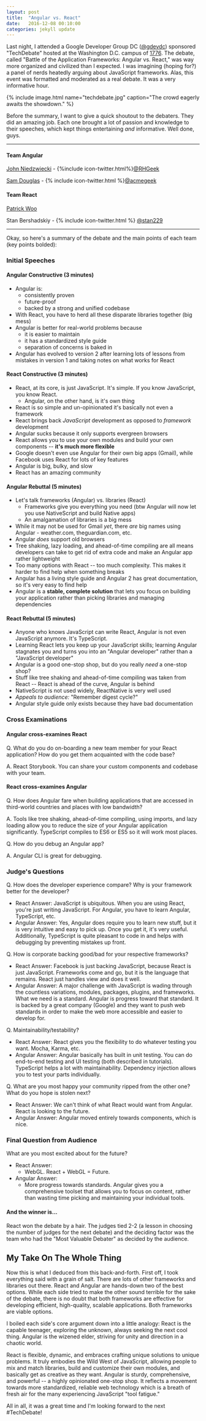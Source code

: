 ```yaml
---
layout: post
title:  "Angular vs. React"
date:   2016-12-08 00:10:00
categories: jekyll update
---
```

Last night, I attended a Google Developer Group DC ([@gdevdc](https://twitter.com/gdevdc)) sponsored "TechDebate" hosted at the Washington D.C. campus of [1776](http://www.1776.vc/).
The debate, called "Battle of the Application Frameworks: Angular vs. React," was way more organized and civilized than I expected. I was imagining (hoping for?) a panel of nerds heatedly arguing about JavaScript frameworks. Alas, this event was formatted and moderated as a real debate. It was a very informative hour.

{% include image.html name="techdebate.jpg" caption="The crowd eagerly awaits the showdown." %}

Before the summary, I want to give a quick shoutout to the debaters. They did an amazing job. Each one brought a lot of passion and knowledge to their speeches, which kept things entertaining *and* informative. Well done, guys.

---

#### Team Angular

[John Niedzwiecki](https://www.linkedin.com/in/johnniedzwiecki2) - {%include icon-twitter.html%}[@RHGeek](https://twitter.com/RHGeek)

[Sam Douglas](https://www.linkedin.com/in/samdouglas) - {% include icon-twitter.html %}[@acmegeek](https://twitter.com/acmegeek)

#### Team React

[Patrick Woo](https://www.linkedin.com/in/patrickwoo)

Stan Bershadskiy - {% include icon-twitter.html %} [@stan229](https://twitter.com/stan229)

---

Okay, so here's a summary of the debate and the main points of each team (key points bolded):

### Initial Speeches

#### Angular Constructive (3 minutes)
* Angular is:
  * consistently proven
  * future-proof
  * backed by a strong and unified codebase
* With React, you have to herd all these disparate libraries together (big mess)
* Angular is better for real-world problems because
  * it is easier to maintain
  * it has a standardized style guide
  * separation of concerns is baked in
* Angular has evolved to version 2 after learning lots of lessons from mistakes in version 1 and taking notes on what works for React

#### React Constructive (3 minutes)
* React, at its core, is just JavaScript. It's simple. If you know JavaScript, you know React.
  * Angular, on the other hand, is it's own thing
* React is so simple and un-opinionated it's basically not even a framework
* React brings back *JavaScript* development as opposed to *framework* development
* Angular sucks because it only supports evergreen browsers
* React allows you to use your own modules and build your own components -- **it's much more flexible**
* Google doesn't even use Angular for their own big apps (Gmail), while Facebook uses React for lots of key features
* Angular is big, bulky, and slow
* React has an amazing community

#### Angular Rebuttal (5 minutes)
* Let's talk frameworks (Angular) vs. libraries (React)
  * Frameworks give you everything you need (btw Angular will now let you use NativeScript and build Native apps)
  * An amalgamation of libraries is a big mess
* While it may not be used for Gmail *yet*, there *are* big names using Angular - weather.com, theguardian.com, etc.
* Angular *does* support old browsers
* Tree shaking, lazy loading, and ahead-of-time compiling are all means developers can take to get rid of extra code and make an Angular app rather lightweight
* Too many options with React -- too much complexity. This makes it harder to find help when something breaks
* Angular has a living style guide and Angular 2 has great documentation, so it's very easy to find help
* Angular is a **stable, complete solution** that lets you focus on building your application rather than picking libraries and managing dependencies

#### React Rebuttal (5 minutes)
* Anyone who knows JavaScript can write React, Angular is not even JavaScript anymore. It's TypeScript.
* Learning React lets you keep up your JavaScript skills; learning Angular stagnates you and turns you into an "Angular developer" rather than a "JavaScript developer"
* Angular is a good one-stop shop, but do you really *need* a one-stop shop?
* Stuff like tree shaking and ahead-of-time compiling was taken from React -- React is ahead of the curve, Angular is behind
* NativeScript is not used widely, ReactNative is very well used
* *Appeals to audience:* "Remember digest cycle?"
* Angular style guide only exists because they have bad documentation

### Cross Examinations

#### Angular cross-examines React
Q. What do you do on-boarding a new team member for your React application? How do you get them acquainted with the code base?

A. React Storybook. You can share your custom components and codebase with your team.

#### React cross-examines Angular
Q. How does Angular fare when building applications that are accessed in third-world countries and places with low bandwidth?

A. Tools like tree shaking, ahead-of-time compiling, using imports, and lazy loading allow you to reduce the size of your Angular application significantly. TypeScript compiles to ES6 or ES5 so it will work most places.

Q. How do you debug an Angular app?

A. Angular CLI is great for debugging.

### Judge's Questions
Q. How does the developer experience compare? Why is your framework better for the developer?

* React Answer: JavaScript is ubiquitous. When you are using React, you're just writing JavaScript. For Angular, you have to learn Angular, TypeScript, etc.
* Angular Answer: Yes, Angular does require you to learn new stuff, but it is very intuitive and easy to pick up. Once you get it, it's very useful. Additionally, TypeScript is quite pleasant to code in and helps with debugging by preventing mistakes up front.

Q. How is corporate backing good/bad for your respective frameworks?

* React Answer: Facebook is just backing JavaScript, because React is just JavaScript. Frameworks come and go, but it is the language that remains. React just handles view and does it well.
* Angular Answer: A major challenge with JavaScript is wading through the countless variations, modules, packages, plugins, and frameworks. What we need is a standard. Angular is progress toward that standard. It is backed by a great company (Google) and they want to push web standards in order to make the web more accessible and easier to develop for.

Q. Maintainability/testability?

* React Answer: React gives you the flexibility to do whatever testing you want. Mocha, Karma, etc.
* Angular Answer: Angular basically has built in unit testing. You can do end-to-end testing and UI testing (both described in tutorials). TypeScript helps a lot with maintainability. Dependency injection allows you to test your parts individually.

Q. What are you most happy your community ripped from the other one? What do you hope is stolen next?

* React Answer: We can't think of what React would want from Angular. React is looking to the future.
* Angular Answer: Angular moved entirely towards components, which is nice.

### Final Question from Audience
What are you most excited about for the future?
* React Answer:
  * WebGL. React + WebGL = Future.
* Angular Answer:
  * More progress towards standards. Angular gives you a comprehensive toolset that allows you to focus on content, rather than wasting time picking and maintaining your individual tools.

#### And the winner is...
React won the debate by a hair. The judges tied 2-2 (a lesson in choosing the number of judges for the next debate) and the deciding factor was the team who had the "Most Valuable Debater" as decided by the audience.

## My Take On The Whole Thing
Now this is what I deduced from this back-and-forth. First off, I took everything said with a grain of salt. There are lots of other frameworks and libraries out there. React and Angular are hands-down two of the best options. While each side tried to make the other sound terrible for the sake of the debate, there is no doubt that both frameworks are effective for developing efficient, high-quality, scalable applications. Both frameworks are viable options.

I boiled each side's core argument down into a little analogy: React is the capable teenager, exploring the unknown, always seeking the next cool thing. Angular is the wizened elder, striving for unity and direction in a chaotic world.

React is flexible, dynamic, and embraces crafting unique solutions to unique problems. It truly embodies the Wild West of JavaScript, allowing people to mix and match libraries, build and customize their own modules, and basically get as creative as they want. Angular is sturdy, comprehensive, and powerful -- a highly opinionated one-stop shop. It reflects a movement towards more standardized, reliable web technology which is a breath of fresh air for the many experiencing JavaScript "tool fatigue."

All in all, it was a great time and I'm looking forward to the next #TechDebate!
